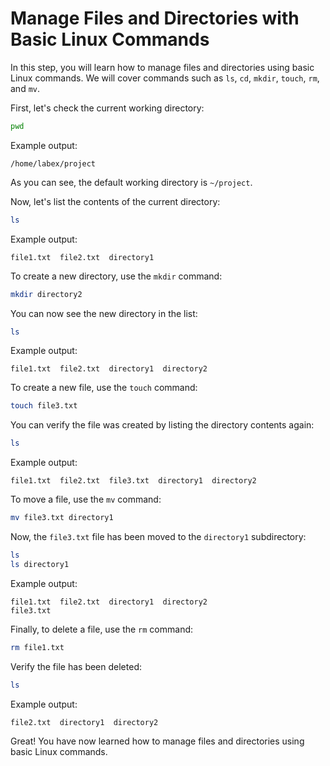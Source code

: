 # Manage Files and Directories with Basic Linux Commands

In this step, you will learn how to manage files and directories using basic Linux commands. We will cover commands such as `ls`, `cd`, `mkdir`, `touch`, `rm`, and `mv`.

First, let's check the current working directory:

```bash
pwd
```

Example output:

```
/home/labex/project
```

As you can see, the default working directory is `~/project`.

Now, let's list the contents of the current directory:

```bash
ls
```

Example output:

```
file1.txt  file2.txt  directory1
```

To create a new directory, use the `mkdir` command:

```bash
mkdir directory2
```

You can now see the new directory in the list:

```bash
ls
```

Example output:

```
file1.txt  file2.txt  directory1  directory2
```

To create a new file, use the `touch` command:

```bash
touch file3.txt
```

You can verify the file was created by listing the directory contents again:

```bash
ls
```

Example output:

```
file1.txt  file2.txt  file3.txt  directory1  directory2
```

To move a file, use the `mv` command:

```bash
mv file3.txt directory1
```

Now, the `file3.txt` file has been moved to the `directory1` subdirectory:

```bash
ls
ls directory1
```

Example output:

```
file1.txt  file2.txt  directory1  directory2
file3.txt
```

Finally, to delete a file, use the `rm` command:

```bash
rm file1.txt
```

Verify the file has been deleted:

```bash
ls
```

Example output:

```
file2.txt  directory1  directory2
```

Great! You have now learned how to manage files and directories using basic Linux commands.
